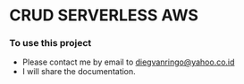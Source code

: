 # CRUD SERVERLESS AWS

### To use this project 
* Please contact me by email to diegvanringo@yahoo.co.id
* I will share the documentation.
